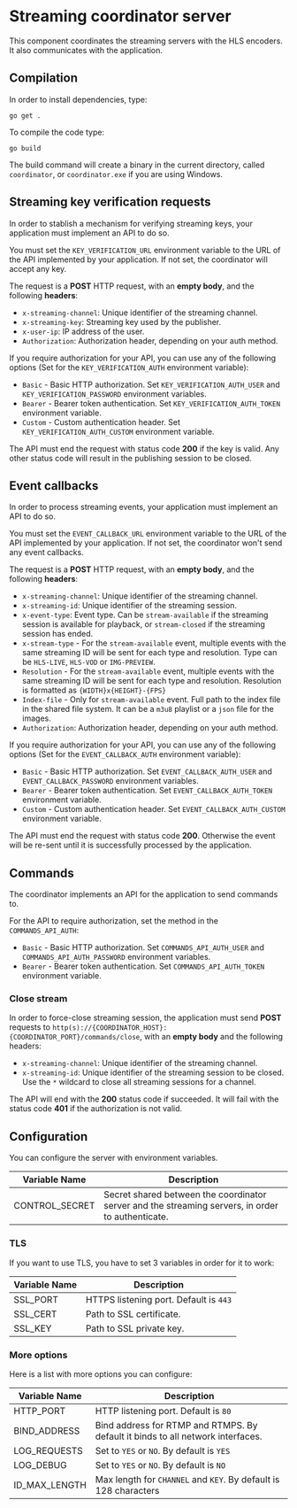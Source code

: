 # Streaming coordinator server

This component coordinates the streaming servers with the HLS encoders. It also communicates with the application.

## Compilation

In order to install dependencies, type:

```
go get .
```

To compile the code type:

```
go build
```

The build command will create a binary in the current directory, called `coordinator`, or `coordinator.exe` if you are using Windows.

## Streaming key verification requests

In order to stablish a mechanism for verifying streaming keys, your application must implement an API to do so.

You must set the `KEY_VERIFICATION_URL` environment variable to the URL of the API implemented by your application. If not set, the coordinator will accept any key.

The request is a **POST** HTTP request, with an **empty body**, and the following **headers**:

 - `x-streaming-channel`: Unique identifier of the streaming channel.
 - `x-streaming-key`: Streaming key used by the publisher.
 - `x-user-ip`: IP address of the user.
 - `Authorization`: Authorization header, depending on your auth method.

If you require authorization for your API, you can use any of the following options (Set for the `KEY_VERIFICATION_AUTH` environment variable):

 - `Basic` - Basic HTTP authorization. Set `KEY_VERIFICATION_AUTH_USER` and `KEY_VERIFICATION_PASSWORD` environment variables.
 - `Bearer` - Bearer token authentication. Set `KEY_VERIFICATION_AUTH_TOKEN` environment variable.
 - `Custom` - Custom authentication header. Set `KEY_VERIFICATION_AUTH_CUSTOM` environment variable.

The API must end the request with status code **200** if the key is valid. Any other status code will result in the publishing session to be closed.

## Event callbacks

In order to process streaming events, your application must implement an API to do so.

You must set the `EVENT_CALLBACK_URL` environment variable to the URL of the API implemented by your application. If not set, the coordinator won't send any event callbacks.

The request is a **POST** HTTP request, with an **empty body**, and the following **headers**:

 - `x-streaming-channel`: Unique identifier of the streaming channel.
 - `x-streaming-id`: Unique identifier of the streaming session.
 - `x-event-type`: Event type. Can be `stream-available` if the streaming session is available for playback, or `stream-closed` if the streaming session has ended.
 - `x-stream-type` - For the `stream-available` event, multiple events with the same streaming ID will be sent for each type and resolution. Type can be `HLS-LIVE`, `HLS-VOD` or `IMG-PREVIEW`.
 - `Resolution` - For the `stream-available` event, multiple events with the same streaming ID will be sent for each type and resolution. Resolution is formatted as `{WIDTH}x{HEIGHT}-{FPS}`
 - `Index-file` - Only for `stream-available` event. Full path to the index file in the shared file system. It can be a `m3u8` playlist or a `json` file for the images.
 - `Authorization`: Authorization header, depending on your auth method.

If you require authorization for your API, you can use any of the following options (Set for the `EVENT_CALLBACK_AUTH` environment variable):

 - `Basic` - Basic HTTP authorization. Set `EVENT_CALLBACK_AUTH_USER` and `EVENT_CALLBACK_PASSWORD` environment variables.
 - `Bearer` - Bearer token authentication. Set `EVENT_CALLBACK_AUTH_TOKEN` environment variable.
 - `Custom` - Custom authentication header. Set `EVENT_CALLBACK_AUTH_CUSTOM` environment variable.


The API must end the request with status code **200**. Otherwise the event will be re-sent until it is successfully processed by the application.

## Commands

The coordinator implements an API for the application to send commands to.

For the API to require authorization, set the method in the `COMMANDS_API_AUTH`:
 - `Basic` - Basic HTTP authorization. Set `COMMANDS_API_AUTH_USER` and `COMMANDS_API_AUTH_PASSWORD` environment variables.
 - `Bearer` - Bearer token authentication. Set `COMMANDS_API_AUTH_TOKEN` environment variable.

### Close stream

In order to force-close streaming session, the application must send **POST** requests to `http(s)://{COORDINATOR_HOST}:{COORDINATOR_PORT}/commands/close`, with an **empty body** and the following headers:

 - `x-streaming-channel`: Unique identifier of the streaming channel.
 - `x-streaming-id`: Unique identifier of the streaming session to be closed. Use the `*` wildcard to close all streaming sessions for a channel.

The API will end with the **200** status code if succeeded. It will fail with the status code **401** if the authorization is not valid.

## Configuration

You can configure the server with environment variables.

| Variable Name | Description |
| ------------- | ----------- |
| CONTROL_SECRET | Secret shared between the coordinator server and the streaming servers, in order to authenticate. |


### TLS

If you want to use TLS, you have to set 3 variables in order for it to work:

| Variable Name | Description                            |
| ------------- | -------------------------------------- |
| SSL_PORT      | HTTPS listening port. Default is `443` |
| SSL_CERT      | Path to SSL certificate.               |
| SSL_KEY       | Path to SSL private key.               |

### More options

Here is a list with more options you can configure:

| Variable Name | Description                                                                     |
| ------------- | ------------------------------------------------------------------------------- |
| HTTP_PORT     | HTTP listening port. Default is `80`                                            |
| BIND_ADDRESS  | Bind address for RTMP and RTMPS. By default it binds to all network interfaces. |
| LOG_REQUESTS  | Set to `YES` or `NO`. By default is `YES`                                       |
| LOG_DEBUG     | Set to `YES` or `NO`. By default is `NO`                                        |
| ID_MAX_LENGTH | Max length for `CHANNEL` and `KEY`. By default is 128 characters                |

